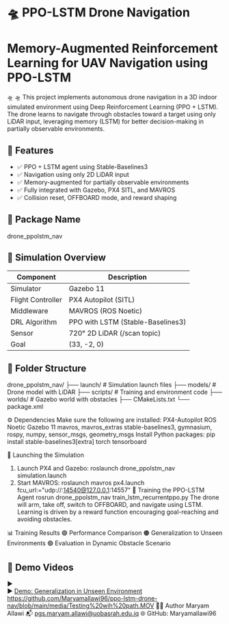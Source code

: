 # 🛸 PPO-LSTM Drone Navigation
# Memory-Augmented Reinforcement Learning for UAV Navigation using PPO-LSTM

🛸 🛸 This project implements autonomous drone navigation in a 3D indoor simulated environment using Deep Reinforcement Learning (PPO + LSTM). The drone learns to navigate through obstacles toward a target using only LiDAR input, leveraging memory (LSTM) for better decision-making in partially observable environments.
## 🧠 Features

- ✅ PPO + LSTM agent using Stable-Baselines3
- ✅ Navigation using only 2D LiDAR input
- ✅ Memory-augmented for partially observable environments
- ✅ Fully integrated with Gazebo, PX4 SITL, and MAVROS
- ✅ Collision reset, OFFBOARD mode, and reward shaping


## 📁 Package Name
drone_ppolstm_nav

## 🧭 Simulation Overview

| Component         | Description                        |
|------------------|------------------------------------|
| Simulator         | Gazebo 11                          |
| Flight Controller | PX4 Autopilot (SITL)               |
| Middleware        | MAVROS (ROS Noetic)                |
| DRL Algorithm     | PPO with LSTM (Stable-Baselines3)  |
| Sensor            | 720° 2D LiDAR (/scan topic)      |
| Goal              | (33, -2, 0)                         |


## 🧠 Folder Structure

drone_ppolstm_nav/
├── launch/                       # Simulation launch files
├── models/                       # Drone model with LiDAR
├── scripts/                      # Training and environment code
├── worlds/                       # Gazebo world with obstacles
├── CMakeLists.txt
└── package.xml

⚙️ Dependencies
Make sure the following are installed:
PX4-Autopilot
ROS Noetic
Gazebo 11
mavros, mavros_extras
stable-baselines3, gymnasium, rospy, numpy, sensor_msgs, geometry_msgs
Install Python packages:
pip install stable-baselines3[extra] torch tensorboard

🚀 Launching the Simulation
1. Launch PX4 and Gazebo:
roslaunch drone_ppolstm_nav simulation.launch
2. Start MAVROS:
roslaunch mavros px4.launch fcu_url:="udp://:14540@127.0.0.1:14557"
🧠 Training the PPO-LSTM Agent
rosrun drone_ppolstm_nav train_lstm_recurrentppo.py
The drone will arm, take off, switch to OFFBOARD, and navigate using LSTM.
Learning is driven by a reward function encouraging goal-reaching and avoiding obstacles.

📊 Training Results
🟣 Performance Comparison
🟠 Generalization to Unseen Environments
🟢 Evaluation in Dynamic Obstacle Scenario



## 🎥 Demo Videos

▶️  
▶️ [Demo: Generalization in Unseen Environment](media/Testing.MP4)
 https://github.com/Maryamallawi96/ppo-lstm-drone-nav/blob/main/media/Testing%20wih%20path.MOV
👩‍💻 Author
Maryam Allawi
📬 pgs.maryam.allawi@uobasrah.edu.iq
🌐 GitHub: Maryamallawi96
